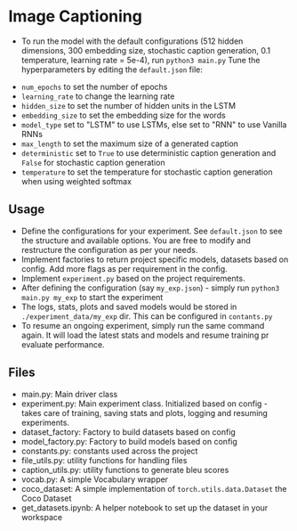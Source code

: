 # Image Captioning

* To run the model with the default configurations (512 hidden dimensions, 300 embedding size, stochastic caption generation, 0.1 temperature, learning rate = 5e-4), run `python3 main.py`
Tune the hyperparameters by editing the `default.json` file:
- `num_epochs` to set the number of epochs
- `learning_rate` to change the learning rate
- `hidden_size` to set the number of hidden units in the LSTM
- `embedding_size` to set the embedding size for the words
- `model_type` set to "LSTM" to use LSTMs, else set to "RNN" to use Vanilla RNNs
- `max_length` to set the maximum size of a generated caption
- `deterministic` set to `True` to use deterministic caption generation and `False` for stochastic caption generation
- `temperature` to set the temperature for stochastic caption generation when using weighted softmax   

## Usage

* Define the configurations for your experiment. See `default.json` to see the structure and available options. You are free to modify and restructure the configuration as per your needs.
* Implement factories to return project specific models, datasets based on config. Add more flags as per requirement in the config.
* Implement `experiment.py` based on the project requirements.
* After defining the configuration (say `my_exp.json`) - simply run `python3 main.py my_exp` to start the experiment
* The logs, stats, plots and saved models would be stored in `./experiment_data/my_exp` dir. This can be configured in `contants.py`
* To resume an ongoing experiment, simply run the same command again. It will load the latest stats and models and resume training pr evaluate performance.

## Files
- main.py: Main driver class
- experiment.py: Main experiment class. Initialized based on config - takes care of training, saving stats and plots, logging and resuming experiments.
- dataset_factory: Factory to build datasets based on config
- model_factory.py: Factory to build models based on config
- constants.py: constants used across the project
- file_utils.py: utility functions for handling files 
- caption_utils.py: utility functions to generate bleu scores
- vocab.py: A simple Vocabulary wrapper
- coco_dataset: A simple implementation of `torch.utils.data.Dataset` the Coco Dataset
- get_datasets.ipynb: A helper notebook to set up the dataset in your workspace
